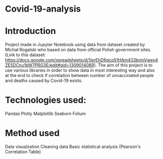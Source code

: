 # Covid-19-analysis

# Introduction
Project made in Jupyter Notebook using data from dataset created by Michał Rogalski  who based on data from official Polish government sites. (Link to this dataset: https://docs.google.com/spreadsheets/d/1ierEhD6gcq51HAm433knjnVwey4ZE5DCnu1bW7PRG3E/edit#gid=1309014089). The aim of this project is to use various libraries in order to show data in most interesting way and also at the end to check if correlation between number of unvaccinated people and deaths caused by Covid-19 exists.

# Technologies used:
  Pandas
  Plotly
  Matplotlib
  Seaborn
  Folium
  
  # Method used
  Data visualzation
  Cleaning data
  Basic statistical analysis (Pearson's Correlation Table)
